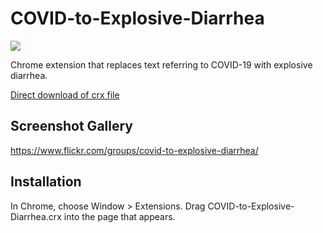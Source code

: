 # COVID-to-Explosive-Diarrhea

![](https://live.staticflickr.com/65535/51374720132_161234202e_b.jpg)

Chrome extension that replaces text referring to COVID-19 with explosive diarrhea.

[Direct download of crx file](https://github.com/amwmedia/covid-to-explosive-diarrhea/blob/master/COVID-to-Explosive-Diarrhea.crx?raw=true)

## Screenshot Gallery

https://www.flickr.com/groups/covid-to-explosive-diarrhea/

## Installation

In Chrome, choose Window > Extensions. Drag COVID-to-Explosive-Diarrhea.crx into the page that appears.
